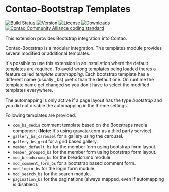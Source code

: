 Contao-Bootstrap Templates
==========================

[![Build Status](http://img.shields.io/travis/contao-bootstrap/templates/master.svg?style=flat-square)](https://travis-ci.org/contao-bootstrap/templates)
[![Version](http://img.shields.io/packagist/v/contao-bootstrap/templates.svg?style=flat-square)](http://packagist.com/packages/contao-bootstrap/templates)
[![License](http://img.shields.io/packagist/l/contao-bootstrap/templates.svg?style=flat-square)](http://packagist.com/packages/contao-bootstrap/templates)
[![Downloads](http://img.shields.io/packagist/dt/contao-bootstrap/templates.svg?style=flat-square)](http://packagist.com/packages/contao-bootstrap/templates)
[![Contao Community Alliance coding standard](http://img.shields.io/badge/cca-coding_standard-red.svg?style=flat-square)](https://github.com/contao-community-alliance/coding-standard)

This extension provides Bootstrap integration into Contao. 

Contao-Bootstrap is a modular integration. The templates module provides several modified or additional templates.

It's possible to use this extension in an installation where the default templates are required. To avoid wrong templates
being loaded theres a feature called *template automapping*. Each bootstrap template has a different name (usually <em>_bs</em>)
prefix than the default one. On runtime the template name get changed so you don't have to select the modified templates
everywhere.

The automapping is only active if a page layout has the type *bootstrap* and you did not disable the automapping in the
theme settings.

Following templates are provided:

 - `com_bs_media` comment template based on the Bootstraps media component (**Note:** It's using gravatar.com as a third party service).
 - `gallery_bs_carousel` for a gallery using the carousel.
 - `gallery_bs_grid` for a grid based gallery.
 - `member_default_bs` for the member form using bootstrap form layout.
 - `member_grouped_bs` for the member form using bootstrap form layout.
 - `mod_breadcrumb_bs` for the breadcrumb module.
 - `mod_comment_form_bs` for a bootstrap based comment form.
 - `mod_login_bs` for the login form module.
 - `mod_search_bs` for the search module.
 - `pagination_bs` for the paginations (always mapped, even if automapping is disabled).
